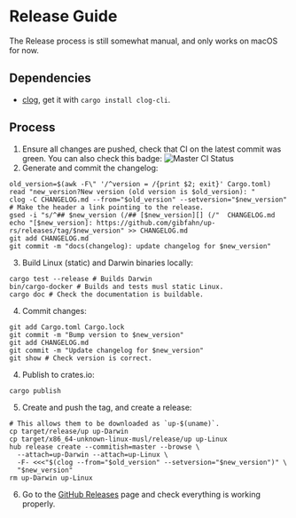 # Release Guide

The Release process is still somewhat manual, and only works on macOS for now.

## Dependencies

- [clog][], get it with `cargo install clog-cli`.

## Process

1. Ensure all changes are pushed, check that CI on the latest commit was green.
  You can also check this badge: ![Master CI Status](https://github.com/gibfahn/up-rs/workflows/Rust/badge.svg)
2. Generate and commit the changelog:
  ```shell
  old_version=$(awk -F\" '/^version = /{print $2; exit}' Cargo.toml)
  read "new_version?New version (old version is $old_version): "
  clog -C CHANGELOG.md --from="$old_version" --setversion="$new_version"
  # Make the header a link pointing to the release.
  gsed -i "s/^## $new_version (/## [$new_version][] (/"  CHANGELOG.md
  echo "[$new_version]: https://github.com/gibfahn/up-rs/releases/tag/$new_version" >> CHANGELOG.md
  git add CHANGELOG.md
  git commit -m "docs(changelog): update changelog for $new_version"
  ```
3. Build Linux (static) and Darwin binaries locally:
  ```shell
  cargo test --release # Builds Darwin
  bin/cargo-docker # Builds and tests musl static Linux.
  cargo doc # Check the documentation is buildable.
  ```
4. Commit changes:
  ```shell
  git add Cargo.toml Cargo.lock
  git commit -m "Bump version to $new_version"
  git add CHANGELOG.md
  git commit -m "Update changelog for $new_version"
  git show # Check version is correct.
  ```
4. Publish to crates.io:
  ```shell
  cargo publish
  ```
5. Create and push the tag, and create a release:
  ```shell
  # This allows them to be downloaded as `up-$(uname)`.
  cp target/release/up up-Darwin
  cp target/x86_64-unknown-linux-musl/release/up up-Linux
  hub release create --commitish=master --browse \
    --attach=up-Darwin --attach=up-Linux \
    -F- <<<"$(clog --from="$old_version" --setversion="$new_version")" \
    "$new_version"
  rm up-Darwin up-Linux
  ```
6. Go to the [GitHub Releases][] page and check everything is working properly.

[CHANGELOG.md]: /CHANGELOG.md
[GitHub Releases]: https://github.com/gibfahn/up-rs/releases
[clog]: https://github.com/clog-tool/clog-cli
